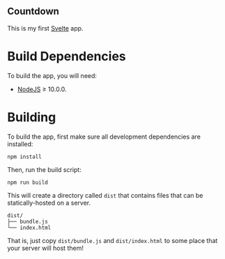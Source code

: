 Countdown
---------

This is my first [Svelte](https://svelte.dev/) app.


Build Dependencies
==================

To build the app, you will need:

 - [NodeJS] ≥ 10.0.0.


Building
========

To build the app, first make sure all development dependencies are
installed:

    npm install

Then, run the build script:

    npm run build

This will create a directory called `dist` that contains files that
can be statically-hosted on a server.

    dist/
    ├── bundle.js
    └── index.html

That is, just copy `dist/bundle.js` and `dist/index.html` to some place
that your server will host them!

[NodeJS]: https://nodejs.org/en/
